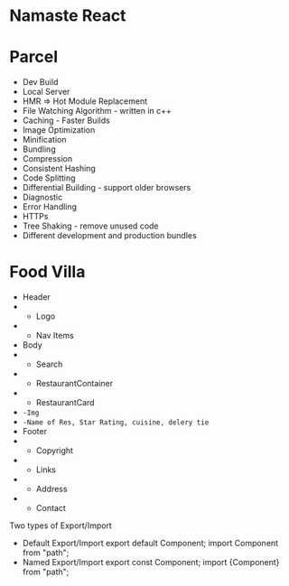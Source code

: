 # Namaste React

# Parcel

- Dev Build
- Local Server
- HMR => Hot Module Replacement
- File Watching Algorithm - written in c++
- Caching - Faster Builds
- Image Optimization
- Minification
- Bundling
- Compression
- Consistent Hashing
- Code Splitting
- Differential Building - support older browsers
- Diagnostic
- Error Handling
- HTTPs
- Tree Shaking - remove unused code
- Different development and production bundles

# Food Villa

- Header
- - Logo
- - Nav Items
- Body
- - Search
- - RestaurantContainer
- - RestaurantCard
- `-Img`
- `-Name of Res, Star Rating, cuisine, delery tie`
- Footer
- - Copyright
- - Links
- - Address
- - Contact

Two types of Export/Import

- Default Export/Import
  export default Component; import Component from "path";
- Named Export/Import
  export const Component; import {Component} from "path";

